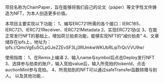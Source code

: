项目名称为ChainPaper，旨在能够将我们自己的论文（paper）等文字性文件铸造为NFT，为本人创造更多价值。

本项目主要实现以下功能：
    1、编写ERC721所需的各个接口：IERC165、IERC721、IERC721Receiver、IERC721Metadata
    2、实现ERC721协议
    3、在能正常发行NFT的基础上，增加荷兰拍卖功能，能够实现NFT的“减价拍卖”
    4、文章储存在ipfs上，地址为：ipfs://QmcVgEu5CLpGJeZZEvSF3Lj3RUmkwWKUbRLqiTrQcVVU9w/

使用指南：
    1、在Remix上编译
    2、输入name与symbol后点击Deploy发行NFT
    3、选择参与拍卖的账户，输入竞拍value后，输入所竞拍的tokenId，点击auctionMint参与竞拍。
    4、所竞拍到的NFT可以通过safeTransfer函数转赠与别人。
        以及其他功能...